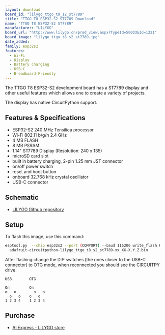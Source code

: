 ```yaml
---
layout: download
board_id: "lilygo_ttgo_t8_s2_st7789"
title: "TTGO T8 ESP32-S2 ST7789 Download"
name: "TTGO T8 ESP32-S2 ST7789"
manufacturer: "LILYGO"
board_url: "http://www.lilygo.cn/prod_view.aspx?TypeId=50033&Id=1321"
board_image: "lilygo_ttgo_t8_s2_st7789.jpg"
date_added:
family: esp32s2
features:
  - Wi-Fi
  - Display 
  - Battery Charging
  - USB-C
  - Breadboard-Friendly
---
```


The TTGO T8 ESP32-S2 development board has a ST7789 display and other useful features which allows one to create a variety of projects.

The display has native CircuitPython support.

## Features & Specifications

* ESP32-S2 240 MHz Tensilica processor
* Wi-Fi 802.11 b/g/n 2.4 GHz
* 4 MB FLASH
* 8 MB PSRAM
* 1.14" ST7789 Display (Resolution: 240 x 135)
* microSD card slot
* built in battery charging, 2-pin 1.25 mm JST connector
* on/off power switch
* reset and boot button
* onboard 32.768 kHz crystal oscillator
* USB-C connector

## Schematic

* [LILYGO Github repository](https://github.com/Xinyuan-LilyGO/LilyGo-T-Display-S2)

## Setup

To flash this image, use this command:

```sh
esptool.py  --chip esp32s2 --port (COMPORT) --baud 115200 write_flash 0x000 \
  adafruit-circuitpython-lilygo_ttgo_t8_s2_st7789-xx_XX-X.Y.Z.bin
```

After flashing change the DIP switches (the ones closer to the USB-C connector) to OTG mode, when reconnected you should see the CIRCUITPY drive.

```text
USB        OTG

On         On
o   o        o   o
  o   o    o   o
1 2 3 4    1 2 3 4
```

## Purchase

* [AliExpress - LILYGO store](https://www.aliexpress.com/item/4001211703708.html)
